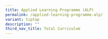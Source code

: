 ```yaml
---
title: Applied Learning Programme (ALP)
permalink: /applied-learning-programme-alp/
variant: tiptap
description: ""
third_nav_title: Total Curriculum
---
```

